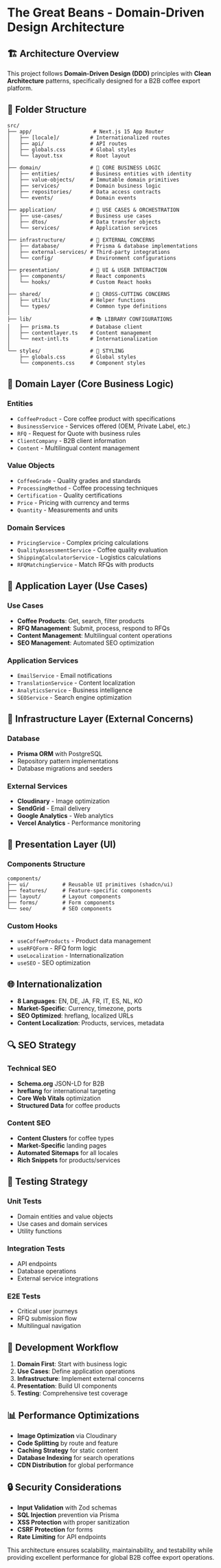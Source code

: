 # The Great Beans - Domain-Driven Design Architecture

## 🏗️ Architecture Overview

This project follows **Domain-Driven Design (DDD)** principles with **Clean Architecture** patterns, specifically designed for a B2B coffee export platform.

## 📁 Folder Structure

```
src/
├── app/                    # Next.js 15 App Router
│   ├── [locale]/          # Internationalized routes
│   ├── api/               # API routes
│   ├── globals.css        # Global styles
│   └── layout.tsx         # Root layout
│
├── domain/                # 🎯 CORE BUSINESS LOGIC
│   ├── entities/          # Business entities with identity
│   ├── value-objects/     # Immutable domain primitives
│   ├── services/          # Domain business logic
│   ├── repositories/      # Data access contracts
│   └── events/            # Domain events
│
├── application/           # 🔄 USE CASES & ORCHESTRATION
│   ├── use-cases/         # Business use cases
│   ├── dtos/              # Data transfer objects
│   └── services/          # Application services
│
├── infrastructure/        # 🔌 EXTERNAL CONCERNS
│   ├── database/          # Prisma & database implementations
│   ├── external-services/ # Third-party integrations
│   └── config/            # Environment configurations
│
├── presentation/          # 🎨 UI & USER INTERACTION
│   ├── components/        # React components
│   └── hooks/             # Custom React hooks
│
├── shared/                # 🔧 CROSS-CUTTING CONCERNS
│   ├── utils/             # Helper functions
│   └── types/             # Common type definitions
│
├── lib/                   # 📚 LIBRARY CONFIGURATIONS
│   ├── prisma.ts          # Database client
│   ├── contentlayer.ts    # Content management
│   └── next-intl.ts       # Internationalization
│
└── styles/                # 🎨 STYLING
    ├── globals.css        # Global styles
    └── components.css     # Component styles
```

## 🎯 Domain Layer (Core Business Logic)

### Entities
- `CoffeeProduct` - Core coffee product with specifications
- `BusinessService` - Services offered (OEM, Private Label, etc.)
- `RFQ` - Request for Quote with business rules
- `ClientCompany` - B2B client information
- `Content` - Multilingual content management

### Value Objects
- `CoffeeGrade` - Quality grades and standards
- `ProcessingMethod` - Coffee processing techniques
- `Certification` - Quality certifications
- `Price` - Pricing with currency and terms
- `Quantity` - Measurements and units

### Domain Services
- `PricingService` - Complex pricing calculations
- `QualityAssessmentService` - Coffee quality evaluation
- `ShippingCalculatorService` - Logistics calculations
- `RFQMatchingService` - Match RFQs with products

## 🔄 Application Layer (Use Cases)

### Use Cases
- **Coffee Products**: Get, search, filter products
- **RFQ Management**: Submit, process, respond to RFQs
- **Content Management**: Multilingual content operations
- **SEO Management**: Automated SEO optimization

### Application Services
- `EmailService` - Email notifications
- `TranslationService` - Content localization
- `AnalyticsService` - Business intelligence
- `SEOService` - Search engine optimization

## 🔌 Infrastructure Layer (External Concerns)

### Database
- **Prisma ORM** with PostgreSQL
- Repository pattern implementations
- Database migrations and seeders

### External Services
- **Cloudinary** - Image optimization
- **SendGrid** - Email delivery
- **Google Analytics** - Web analytics
- **Vercel Analytics** - Performance monitoring

## 🎨 Presentation Layer (UI)

### Components Structure
```
components/
├── ui/           # Reusable UI primitives (shadcn/ui)
├── features/     # Feature-specific components
├── layout/       # Layout components
├── forms/        # Form components
└── seo/          # SEO components
```

### Custom Hooks
- `useCoffeeProducts` - Product data management
- `useRFQForm` - RFQ form logic
- `useLocalization` - Internationalization
- `useSEO` - SEO optimization

## 🌐 Internationalization

- **8 Languages**: EN, DE, JA, FR, IT, ES, NL, KO
- **Market-Specific**: Currency, timezone, ports
- **SEO Optimized**: hreflang, localized URLs
- **Content Localization**: Products, services, metadata

## 🔍 SEO Strategy

### Technical SEO
- **Schema.org** JSON-LD for B2B
- **hreflang** for international targeting
- **Core Web Vitals** optimization
- **Structured Data** for coffee products

### Content SEO
- **Content Clusters** for coffee types
- **Market-Specific** landing pages
- **Automated Sitemaps** for all locales
- **Rich Snippets** for products/services

## 🧪 Testing Strategy

### Unit Tests
- Domain entities and value objects
- Use cases and domain services
- Utility functions

### Integration Tests
- API endpoints
- Database operations
- External service integrations

### E2E Tests
- Critical user journeys
- RFQ submission flow
- Multilingual navigation

## 🚀 Development Workflow

1. **Domain First**: Start with business logic
2. **Use Cases**: Define application operations
3. **Infrastructure**: Implement external concerns
4. **Presentation**: Build UI components
5. **Testing**: Comprehensive test coverage

## 📊 Performance Optimizations

- **Image Optimization** via Cloudinary
- **Code Splitting** by route and feature
- **Caching Strategy** for static content
- **Database Indexing** for search operations
- **CDN Distribution** for global performance

## 🔒 Security Considerations

- **Input Validation** with Zod schemas
- **SQL Injection** prevention via Prisma
- **XSS Protection** with proper sanitization
- **CSRF Protection** for forms
- **Rate Limiting** for API endpoints

This architecture ensures scalability, maintainability, and testability while providing excellent performance for global B2B coffee export operations.